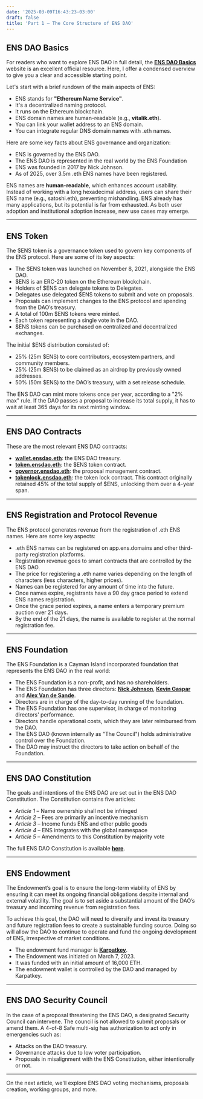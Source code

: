 ```yaml
---
date: '2025-03-09T16:43:23-03:00'
draft: false
title: 'Part 1 – The Core Structure of ENS DAO'
---
```


## ENS DAO Basics

For readers who want to explore ENS DAO in full detail, the [**ENS DAO Basics**](https://basics.ensdao.org/) website is an excellent official resource. Here, I offer a condensed overview to give you a clear and accessible starting point.

Let's start with a brief rundown of the main aspects of ENS:

- ENS stands for **"Ethereum Name Service"**. 
- It's a decentralized naming protocol.
- It runs on the Ethereum blockchain.
- ENS domain names are human-readable (e.g., **vitalik.eth**).
- You can link your wallet address to an ENS domain.
- You can integrate regular DNS domain names with .eth names.

Here are some key facts about ENS governance and organization:

- ENS is governed by the ENS DAO.
- The ENS DAO is represented in the real world by the ENS Foundation
- ENS was founded in 2017 by Nick Johnson.
- As of 2025, over 3.5m .eth ENS names have been registered.

ENS names are **human-readable**, which enhances account usability. Instead of working with a long hexadecimal address, users can share their ENS name (e.g., satoshi.eth), preventing mishandling. ENS already has many applications, but its potential is far from exhausted. As both user adoption and institutional adoption increase, new use cases may emerge.

---

## ENS Token

The $ENS token is a governance token used to govern key components of the ENS protocol. Here are some of its key aspects:

- The $ENS token was launched on November 8, 2021, alongside the ENS DAO.
- $ENS is an ERC-20 token on the Ethereum blockchain. 
- Holders of $ENS can delegate tokens to Delegates. 
- Delegates use delegated $ENS tokens to submit and vote on proposals.
- Proposals can implement changes to the ENS protocol and spending from the DAO’s treasury. 
- A total of 100m $ENS tokens were minted.
- Each token representing a single vote in the DAO.
- $ENS tokens can be purchased on centralized and decentralized exchanges. 

The initial $ENS distribution consisted of:

- 25% (25m $ENS) to core contributors, ecosystem partners, and community members. 
- 25% (25m $ENS) to be claimed as an airdrop by previously owned addresses.
- 50% (50m $ENS) to the DAO’s treasury, with a set release schedule.

The ENS DAO can mint more tokens once per year, according to a "2% max" rule. If the DAO passes a proposal to increase its total supply, it has to wait at least 365 days for its next minting window.

---

## ENS DAO Contracts

These are the most relevant ENS DAO contracts:

- [**wallet.ensdao.eth**](https://etherscan.io/address/0xfe89cc7abb2c4183683ab71653c4cdc9b02d44b7): the ENS DAO treasury.
- [**token.ensdao.eth**](https://etherscan.io/address/0xc18360217d8f7ab5e7c516566761ea12ce7f9d72): the $ENS token contract. 
- [**governor.ensdao.eth**](https://etherscan.io/address/0x323a76393544d5ecca80cd6ef2a560c6a395b7e3): the proposal management contract.
- [**tokenlock.ensdao.eth**](https://etherscan.io/address/0xd7a029db2585553978190db5e85ec724aa4df23f): the token lock contract. This contract originally retained 45% of the total supply of $ENS, unlocking them over a 4-year span.

---

## ENS Registration and Protocol Revenue

The ENS protocol generates revenue from the registration of .eth ENS names. Here are some key aspects:

- .eth ENS names can be registered on app.ens.domains and other third-party registration platforms.
- Registration revenue goes to smart contracts that are controlled by the ENS DAO. 
- The price for registering a .eth name varies depending on the length of characters (less characters, higher prices).
- Names can be registered for any amount of time into the future.
- Once names expire, registrants have a 90 day grace period to extend ENS names registration.
- Once the grace period expires, a name enters a temporary premium auction over 21 days.
- By the end of the 21 days, the name is available to register at the normal registration fee.

---

## ENS Foundation

The ENS Foundation is a Cayman Island incorporated foundation that represents the ENS DAO in the real world:

- The ENS Foundation is a non-profit, and has no shareholders.
- The ENS Foundation has three directors: [**Nick Johnson**](https://twitter.com/nicksdjohnson), [**Kevin Gaspar**](https://twitter.com/ValidatorEth) and [**Alex Van de Sande**](https://twitter.com/avsa).
- Directors are in charge of the day-to-day running of the foundation.
- The ENS Foundation has one supervisor, in charge of monitoring directors' performance. 
- Directors handle operational costs, which they are later reimbursed from the DAO.
- The ENS DAO (known internally as "The Council") holds administrative control over the Foundation.
- The DAO may instruct the directors to take action on behalf of the Foundation.

---

## ENS DAO Constitution

The goals and intentions of the ENS DAO are set out in the ENS DAO Constitution. The Constitution contains five articles:

- *Article 1* – Name ownership shall not be infringed
- *Article 2* – Fees are primarily an incentive mechanism
- *Article 3* – Income funds ENS and other public goods
- *Article 4* – ENS integrates with the global namespace
- *Article 5* – Amendments to this Constitution by majority vote

The full ENS DAO Constitution is available [**here**](https://ensdao.eth.limo/constitution.pdf).

---

## ENS Endowment 

The Endowment’s goal is to ensure the long-term viability of ENS by ensuring it can meet its ongoing financial obligations despite internal and external volatility. The goal is to set aside a substantial amount of the DAO’s treasury and incoming revenue from registration fees. 

To achieve this goal, the DAO will need to diversify and invest its treasury and future registration fees to create a sustainable funding source. Doing so will allow the DAO to continue to operate and fund the ongoing development of ENS, irrespective of market conditions.

- The endowment fund manager is [**Karpatkey**](https://twitter.com/karpatkey). 
- The Endowment was initiated on March 7, 2023. 
- It was funded with an initial amount of 16,000 ETH. 
- The endowment wallet is controlled by the DAO and managed by Karpatkey. 

---

## ENS DAO Security Council

In the case of a proposal threatening the ENS DAO, a designated Security Council can intervene. The council is not allowed to submit proposals or amend them. A 4-of-8 Safe multi-sig has authorization to act only in emergencies such as:

- Attacks on the DAO treasury.
- Governance attacks due to low voter participation.
- Proposals in misalignment with the ENS Constitution, either intentionally or not.

---

On the next article, we'll explore ENS DAO voting mechanisms, proposals creation, working groups, and more.
